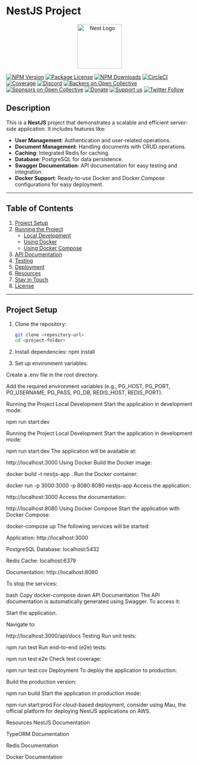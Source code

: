 # NestJS Project

<p align="center">
  <a href="http://nestjs.com/" target="blank"><img src="https://nestjs.com/img/logo-small.svg" width="120" alt="Nest Logo" /></a>
</p>

[![NPM Version](https://img.shields.io/npm/v/@nestjs/core.svg)](https://www.npmjs.com/~nestjscore)
[![Package License](https://img.shields.io/npm/l/@nestjs/core.svg)](https://www.npmjs.com/~nestjscore)
[![NPM Downloads](https://img.shields.io/npm/dm/@nestjs/common.svg)](https://www.npmjs.com/~nestjscore)
[![CircleCI](https://img.shields.io/circleci/build/github/nestjs/nest/master)](https://circleci.com/gh/nestjs/nest)
[![Coverage](https://coveralls.io/repos/github/nestjs/nest/badge.svg?branch=master#9)](https://coveralls.io/github/nestjs/nest?branch=master)
[![Discord](https://img.shields.io/badge/discord-online-brightgreen.svg)](https://discord.gg/G7Qnnhy)
[![Backers on Open Collective](https://opencollective.com/nest/backers/badge.svg)](https://opencollective.com/nest#backer)
[![Sponsors on Open Collective](https://opencollective.com/nest/sponsors/badge.svg)](https://opencollective.com/nest#sponsor)
[![Donate](https://img.shields.io/badge/Donate-PayPal-ff3f59.svg)](https://paypal.me/kamilmysliwiec)
[![Support us](https://img.shields.io/badge/Support%20us-Open%20Collective-41B883.svg)](https://opencollective.com/nest#sponsor)
[![Twitter Follow](https://img.shields.io/twitter/follow/nestframework.svg?style=social&label=Follow)](https://twitter.com/nestframework)

## Description

This is a **NestJS** project that demonstrates a scalable and efficient server-side application. It includes features like:

- **User Management**: Authentication and user-related operations.
- **Document Management**: Handling documents with CRUD operations.
- **Caching**: Integrated Redis for caching.
- **Database**: PostgreSQL for data persistence.
- **Swagger Documentation**: API documentation for easy testing and integration.
- **Docker Support**: Ready-to-use Docker and Docker Compose configurations for easy deployment.

---

## Table of Contents

1. [Project Setup](#project-setup)
2. [Running the Project](#running-the-project)
   - [Local Development](#local-development)
   - [Using Docker](#using-docker)
   - [Using Docker Compose](#using-docker-compose)
3. [API Documentation](#api-documentation)
4. [Testing](#testing)
5. [Deployment](#deployment)
6. [Resources](#resources)
7. [Stay in Touch](#stay-in-touch)
8. [License](#license)

---

## Project Setup

1. Clone the repository:
   ```bash
   git clone <repository-url>
   cd <project-folder>

2. Install dependencies:
npm install

3. Set up environment variables:

Create a .env file in the root directory.

Add the required environment variables (e.g., PG_HOST, PG_PORT, PG_USERNAME, PG_PASS, PG_DB, REDIS_HOST, REDIS_PORT).

Running the Project
Local Development
Start the application in development mode:

npm run start:dev

Running the Project
Local Development
Start the application in development mode:

npm run start:dev
The application will be available at:


http://localhost:3000
Using Docker
Build the Docker image:

docker build -t nestjs-app .
Run the Docker container:

docker run -p 3000:3000 -p 8080:8080 nestjs-app
Access the application:


http://localhost:3000
Access the documentation:


http://localhost:8080
Using Docker Compose
Start the application with Docker Compose:

docker-compose up
The following services will be started:

Application: http://localhost:3000

PostgreSQL Database: localhost:5432

Redis Cache: localhost:6379

Documentation: http://localhost:8080

To stop the services:

bash
Copy
docker-compose down
API Documentation
The API documentation is automatically generated using Swagger. To access it:

Start the application.

Navigate to:


http://localhost:3000/api/docs
Testing
Run unit tests:

npm run test
Run end-to-end (e2e) tests:

npm run test:e2e
Check test coverage:



npm run test:cov
Deployment
To deploy the application to production:

Build the production version:

npm run build
Start the application in production mode:

npm run start:prod
For cloud-based deployment, consider using Mau, the official platform for deploying NestJS applications on AWS.

Resources
NestJS Documentation

TypeORM Documentation

Redis Documentation

Docker Documentation

